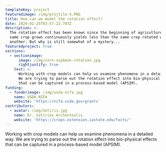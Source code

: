 ```yaml
---
templateKey: project
featuredimage: /img/projtile-5.PNG
title: How can we model the rotation effect?
date: 2020-02-25T03:57:22.703Z
description: >-
  The rotation effect has been known since the beginning of agriculture - the
  same crop grown continuously yields less than the same crop rotated with
  another. But why is still somewhat of a mystery...
featuredproject: true
sections:
  - sectionimage:
      image: /img/corn-soybean-rotation.jpg
      rightjustify: true
    text: >-
      Working with crop models can help us examine phenomena in a detailed way.
      We are trying to parse out the rotation effect into bio-physical effects
      that can be captured in a process-based model (APSIM).
funding:
  - funderimage: /img/usda-nifa.jpg
    name: USDA NIFA
    website: 'https://nifa.usda.gov/grants'
contributors:
  - avatar: /img/Sotiris.jpg
    name: Dr. Sotirios Archontoulis
    website: 'https://crops.extension.iastate.edu/facts/'
---
```

Working with crop models can help us examine phenomena in a detailed way. We are trying to parse out the rotation effect into bio-physical effects that can be captured in a process-based model (APSIM).
